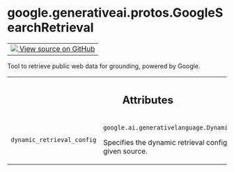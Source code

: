 
# google.generativeai.protos.GoogleSearchRetrieval

<!-- Insert buttons and diff -->

<table class="tfo-notebook-buttons tfo-api nocontent">
<td>
  <a target="_blank" href="https://github.com/googleapis/google-cloud-python/tree/main/packages/google-ai-generativelanguage/google/ai/generativelanguage_v1beta/types/content.py#L393-L407">
    <img src="https://www.tensorflow.org/images/GitHub-Mark-32px.png" />
    View source on GitHub
  </a>
</td>
</table>



Tool to retrieve public web data for grounding, powered by Google.

<!-- Placeholder for "Used in" -->




<!-- Tabular view -->
 <table class="responsive fixed orange">
<colgroup><col width="214px"><col></colgroup>
<tr><th colspan="2"><h2 class="add-link">Attributes</h2></th></tr>

<tr>
<td>

`dynamic_retrieval_config`<a id="dynamic_retrieval_config"></a>

</td>
<td>

`google.ai.generativelanguage.DynamicRetrievalConfig`

Specifies the dynamic retrieval configuration
for the given source.

</td>
</tr>
</table>



